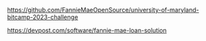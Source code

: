 https://github.com/FannieMaeOpenSource/university-of-maryland-bitcamp-2023-challenge

https://devpost.com/software/fannie-mae-loan-solution
